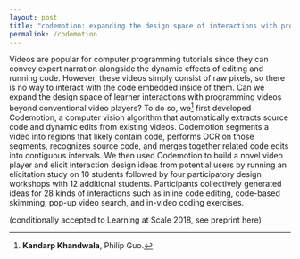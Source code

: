 ```yaml
---
layout: post
title: "codemotion: expanding the design space of interactions with programming tutorial videos"
permalink: /codemotion
---
```


Videos are popular for computer programming tutorials since they can convey expert narration alongside the dynamic effects of editing and running code. However, these videos simply consist of raw pixels, so there is no way to interact with the code embedded inside of them. Can we expand the design space of learner interactions with programming videos beyond conventional video players? To do so, we[^1] first developed Codemotion, a computer vision algorithm that automatically extracts source code and dynamic edits from existing videos. Codemotion segments a video into regions that likely contain code, performs OCR on those segments, recognizes source code, and merges together related code edits into contiguous intervals. We then used Codemotion to build a novel video player and elicit interaction design ideas from potential users by running an elicitation study on 10 students followed by four participatory design workshops with 12 additional students. Participants collectively generated ideas for 28 kinds of interactions such as inline code editing, code-based skimming, pop-up video search, and in-video coding exercises.

[^1]: **Kandarp Khandwala**, Philip Guo.

(conditionally accepted to Learning at Scale 2018, see preprint here)
